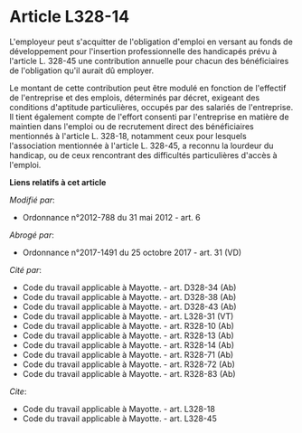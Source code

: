 # Article L328-14

L'employeur peut s'acquitter de l'obligation d'emploi en versant au fonds de développement pour l'insertion professionnelle
des handicapés prévu à l'article L. 328-45 une contribution annuelle pour chacun des bénéficiaires de l'obligation qu'il
aurait dû employer. 

Le montant de cette contribution peut être modulé en fonction de l'effectif de l'entreprise et des emplois, déterminés par
décret, exigeant des conditions d'aptitude particulières, occupés par des salariés de l'entreprise. Il tient également compte
de l'effort consenti par l'entreprise en matière de maintien dans l'emploi ou de recrutement direct des bénéficiaires
mentionnés à l'article L. 328-18, notamment ceux pour lesquels l'association mentionnée à l'article L. 328-45, a reconnu la
lourdeur du handicap, ou de ceux rencontrant des difficultés particulières d'accès à l'emploi.

**Liens relatifs à cet article**

_Modifié par_:

  - Ordonnance n°2012-788 du 31 mai 2012 - art. 6

_Abrogé par_:

  - Ordonnance n°2017-1491 du 25 octobre 2017 - art. 31 (VD)

_Cité par_:

  - Code du travail applicable à Mayotte. - art. D328-34 (Ab)
  - Code du travail applicable à Mayotte. - art. D328-38 (Ab)
  - Code du travail applicable à Mayotte. - art. D328-43 (Ab)
  - Code du travail applicable à Mayotte. - art. L328-31 (VT)
  - Code du travail applicable à Mayotte. - art. R328-10 (Ab)
  - Code du travail applicable à Mayotte. - art. R328-13 (Ab)
  - Code du travail applicable à Mayotte. - art. R328-14 (Ab)
  - Code du travail applicable à Mayotte. - art. R328-71 (Ab)
  - Code du travail applicable à Mayotte. - art. R328-72 (Ab)
  - Code du travail applicable à Mayotte. - art. R328-83 (Ab)

_Cite_:

  - Code du travail applicable à Mayotte. - art. L328-18
  - Code du travail applicable à Mayotte. - art. L328-45

